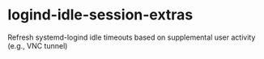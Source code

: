 # logind-idle-session-extras
Refresh systemd-logind idle timeouts based on supplemental user activity (e.g., VNC tunnel)
